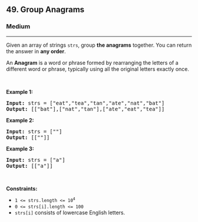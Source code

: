 <h2>49. Group Anagrams</h2><h3>Medium</h3><hr><div><p>Given an array of strings <code>strs</code>, group <strong>the anagrams</strong> together. You can return the answer in <strong>any order</strong>.</p>

<p>An <strong>Anagram</strong> is a word or phrase formed by rearranging the letters of a different word or phrase, typically using all the original letters exactly once.</p>

<p>&nbsp;</p>
<p><strong>Example 1:</strong></p>
<pre style="position: relative;"><strong>Input:</strong> strs = ["eat","tea","tan","ate","nat","bat"]
<strong>Output:</strong> [["bat"],["nat","tan"],["ate","eat","tea"]]
<div class="open_grepper_editor" title="Edit &amp; Save To Grepper"></div></pre><p><strong>Example 2:</strong></p>
<pre style="position: relative;"><strong>Input:</strong> strs = [""]
<strong>Output:</strong> [[""]]
<div class="open_grepper_editor" title="Edit &amp; Save To Grepper"></div></pre><p><strong>Example 3:</strong></p>
<pre style="position: relative;"><strong>Input:</strong> strs = ["a"]
<strong>Output:</strong> [["a"]]
<div class="open_grepper_editor" title="Edit &amp; Save To Grepper"></div></pre>
<p>&nbsp;</p>
<p><strong>Constraints:</strong></p>

<ul>
	<li><code>1 &lt;= strs.length &lt;= 10<sup>4</sup></code></li>
	<li><code>0 &lt;= strs[i].length &lt;= 100</code></li>
	<li><code>strs[i]</code> consists of lowercase English letters.</li>
</ul>
</div>